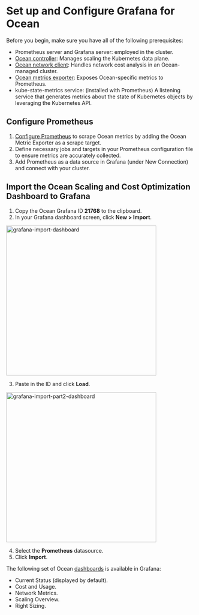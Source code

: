<meta name="robots" content="noindex">

# Set up and Configure Grafana for Ocean

Before you begin, make sure you have all of the following prerequisites:

* Prometheus server and Grafana server: employed in the cluster.
* [Ocean controller](https://docs.spot.io/ocean/tutorials/ocean-controller-v2/): Manages scaling the Kubernetes data plane.
* [Ocean network client](https://docs.spot.io/ocean/tutorials/install-network-client-v2): Handles network cost analysis in an Ocean-managed cluster.
* [Ocean metrics exporter](https://docs.spot.io/ocean/tools-and-integrations/prometheus/scrape?id=install-the-exporter): Exposes Ocean-specific metrics to Prometheus.
* kube-state-metrics service: (installed with Prometheus) A listening service that generates metrics about the state of Kubernetes objects by leveraging the Kubernetes API.

## Configure Prometheus

1. [Configure Prometheus](https://docs.spot.io/ocean/tools-and-integrations/prometheus/scrape?id=configure-prometheus) to scrape Ocean metrics by adding the Ocean Metric Exporter as a scrape target.
2. Define necessary jobs and targets in your Prometheus configuration file to ensure metrics are accurately collected.
3. Add Prometheus as a data source in Grafana (under New Connection) and connect with your cluster.

## Import the Ocean Scaling and Cost Optimization Dashboard to Grafana

1. Copy the Ocean Grafana ID **21768** to the clipboard.
2. In your Grafana dashboard screen, click **New > Import**.

<img width = 400 alt="grafana-import-dashboard" src="https://github.com/user-attachments/assets/2c4ae5fc-114a-4134-b429-6bc4d798c4df" />

3. Paste in the ID and click **Load**.

<img width = 400 alt="grafana-import-part2-dashboard" src="https://github.com/user-attachments/assets/4d95f01d-9613-46ee-94ac-73baea4823aa" />

4. Select the **Prometheus** datasource.
5. Click **Import**. 

The following set of Ocean [dashboards](https://docs.spot.io/ocean/tools-and-integrations/grafana-dashboard) is available in Grafana:

* Current Status (displayed by default).
* Cost and Usage.
* Network Metrics.
* Scaling Overview.
* Right Sizing.








